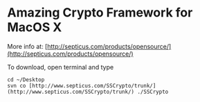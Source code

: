 # Amazing Crypto Framework for MacOS X

  
More info at: [http://septicus.com/products/opensource/](http://septicus.com/products/opensource/)

To download, open terminal and type

```
cd ~/Desktop
svn co [http://www.septicus.com/SSCrypto/trunk/](http://www.septicus.com/SSCrypto/trunk/) ./SSCrypto
```